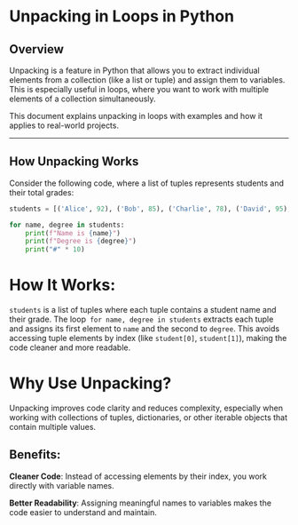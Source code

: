 # Unpacking in Loops in Python

## Overview

Unpacking is a feature in Python that allows you to extract individual elements from a collection (like a list or tuple) and assign them to variables. This is especially useful in loops, where you want to work with multiple elements of a collection simultaneously.

This document explains unpacking in loops with examples and how it applies to real-world projects.

---

## How Unpacking Works

Consider the following code, where a list of tuples represents students and their total grades:

```python
students = [('Alice', 92), ('Bob', 85), ('Charlie', 78), ('David', 95), ('Eva', 66)]

for name, degree in students:
    print(f"Name is {name}")
    print(f"Degree is {degree}")
    print("#" * 10)

```

# How It Works:
`students` is a list of tuples where each tuple contains a student name and their grade.
The loop` for name, degree in students` extracts each tuple and assigns its first element to `name` and the second to `degree`.
This avoids accessing tuple elements by index (like `student[0]`, `student[1]`), making the code cleaner and more readable.

# Why Use Unpacking?
Unpacking improves code clarity and reduces complexity, especially when working with collections of tuples, dictionaries, or other iterable objects that contain multiple values.

## Benefits:
**Cleaner Code**: Instead of accessing elements by their index, you work directly with variable names.

**Better Readability**: Assigning meaningful names to variables makes the code easier to understand and maintain.


